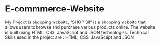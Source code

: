 # E-commmerce-Website
My Project is shopping website, “SHOP SII” is a shopping website that allows users to browse and purchase various  products online. The website is built using HTML, CSS, JavaScript and JSON technologies.  Technical Skills used in the project are : HTML, CSS, JavaScript and JSON
